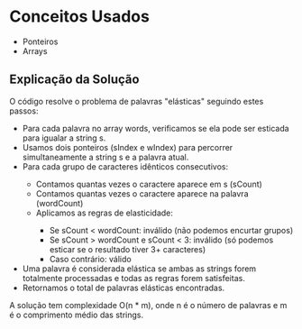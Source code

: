 <h1>Conceitos Usados</h1>
<ul>
<li>Ponteiros</li>
<li>Arrays</l1>
</ul>

<h2>Explicação da Solução</h2>
<p>O código resolve o problema de palavras "elásticas" seguindo estes passos:</p>

<ul>
<li>Para cada palavra no array words, verificamos se ela pode ser esticada para igualar a string s.</li>
<li>Usamos dois ponteiros (sIndex e wIndex) para percorrer simultaneamente a string s e a palavra atual.</li>
<li>Para cada grupo de caracteres idênticos consecutivos:</li>
<ul>
<li>Contamos quantas vezes o caractere aparece em s (sCount)</li>
<li>Contamos quantas vezes o caractere aparece na palavra (wordCount)</li>
<li>Aplicamos as regras de elasticidade:</li>
<ul>
<li>Se sCount < wordCount: inválido (não podemos encurtar grupos)</li>
<li>Se sCount > wordCount e sCount < 3: inválido (só podemos esticar se o resultado tiver 3+ caracteres)</li>
<li>Caso contrário: válido</li>
</ul>
</ul>
<li>Uma palavra é considerada elástica se ambas as strings forem totalmente processadas e todas as regras forem satisfeitas.</li>
<li>Retornamos o total de palavras elásticas encontradas.</li>
</ul>
<p>A solução tem complexidade O(n * m), onde n é o número de palavras e m é o comprimento médio das strings.</p>